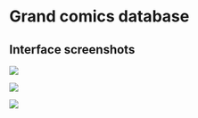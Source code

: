 # Grand comics database

## Interface screenshots
<p><img src="https://dominique.leroduit.com/external/assets/img/grand-comics-db/db_1.jpg" /></p>
<p><img src="https://dominique.leroduit.com/external/assets/img/grand-comics-db/db_2.jpg" /></p>
<p><img src="https://dominique.leroduit.com/external/assets/img/grand-comics-db/db_3.jpg" /></p>
